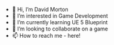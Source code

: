 - 👋 Hi, I’m David Morton
- 👀 I’m interested in Game Development
- 🌱 I’m currently learning UE 5 Blueprint
- 💞️ I’m looking to collaborate on a game
- 📫 How to reach me - here!

<!---
dmorton63/dmorton63 is a ✨ special ✨ repository because its `README.md` (this file) appears on your GitHub profile.
You can click the Preview link to take a look at your changes.
--->
